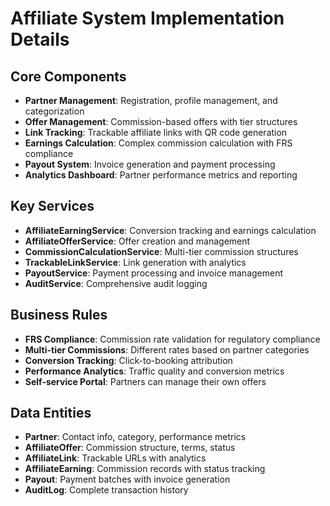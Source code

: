 # Affiliate System Implementation Details

## Core Components
- **Partner Management**: Registration, profile management, and categorization
- **Offer Management**: Commission-based offers with tier structures
- **Link Tracking**: Trackable affiliate links with QR code generation
- **Earnings Calculation**: Complex commission calculation with FRS compliance
- **Payout System**: Invoice generation and payment processing
- **Analytics Dashboard**: Partner performance metrics and reporting

## Key Services
- **AffiliateEarningService**: Conversion tracking and earnings calculation
- **AffiliateOfferService**: Offer creation and management
- **CommissionCalculationService**: Multi-tier commission structures
- **TrackableLinkService**: Link generation with analytics
- **PayoutService**: Payment processing and invoice management
- **AuditService**: Comprehensive audit logging

## Business Rules
- **FRS Compliance**: Commission rate validation for regulatory compliance
- **Multi-tier Commissions**: Different rates based on partner categories
- **Conversion Tracking**: Click-to-booking attribution
- **Performance Analytics**: Traffic quality and conversion metrics
- **Self-service Portal**: Partners can manage their own offers

## Data Entities
- **Partner**: Contact info, category, performance metrics
- **AffiliateOffer**: Commission structure, terms, status
- **AffiliateLink**: Trackable URLs with analytics
- **AffiliateEarning**: Commission records with status tracking
- **Payout**: Payment batches with invoice generation
- **AuditLog**: Complete transaction history